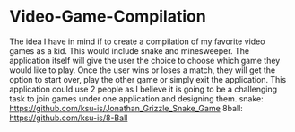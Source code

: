 # Video-Game-Compilation
The idea I have in mind if to create a compilation of my favorite video games as a kid. This would include snake and minesweeper. The application itself will give the user the choice to choose which game they would like to play. Once the user wins or loses a match, they will get the option to start over, play the other game or simply exit the application. This application could use 2 people as I believe it is going to be a challenging task to join games under one application and designing them. 
snake: https://github.com/ksu-is/Jonathan_Grizzle_Snake_Game
8ball: https://github.com/ksu-is/8-Ball
